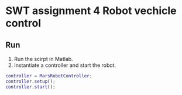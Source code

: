 # SWT assignment 4 Robot vechicle control
## Run
1. Run the scirpt in Matlab.
2. Instantiate a controller and start the robot.  
```matlab
controller = MarsRobotController;
controller.setup();
controller.start();
```
